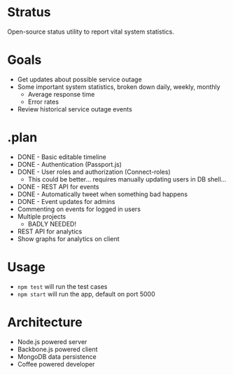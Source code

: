 # Stratus

Open-source status utility to report vital system statistics.

# Goals

- Get updates about possible service outage
- Some important system statistics, broken down daily, weekly, monthly
    - Average response time
    - Error rates
- Review historical service outage events

# .plan

- DONE - Basic editable timeline
- DONE - Authentication (Passport.js)
- DONE - User roles and authorization (Connect-roles)
    - This could be better... requires manually updating users in DB shell...
- DONE - REST API for events
- DONE - Automatically tweet when something bad happens
- DONE - Event updates for admins
- Commenting on events for logged in users
- Multiple projects
    - BADLY NEEDED!
- REST API for analytics
- Show graphs for analytics on client

# Usage

- `npm test` will run the test cases
- `npm start` will run the app, default on port 5000

# Architecture

- Node.js powered server
- Backbone.js powered client
- MongoDB data persistence
- Coffee powered developer
